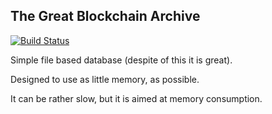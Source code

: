 ## The Great Blockchain Archive
[![Build Status](https://travis-ci.org/OpenSecreto/TheGreatBlockchainArchive.svg?branch=master)](https://travis-ci.org/OpenSecreto/TheGreatBlockchainArchive)

Simple file based database (despite of this it is great).

Designed to use as little memory, as possible.

It can be rather slow, but it is aimed at memory consumption.
